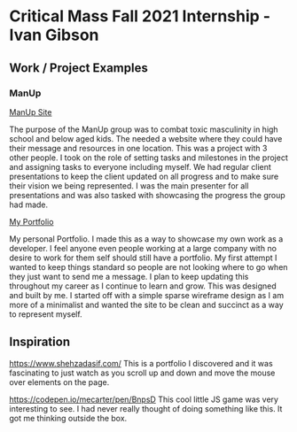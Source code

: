 # Critical Mass Fall 2021 Internship - Ivan Gibson

## Work / Project Examples

### ManUp
[ManUp Site](https://stylesquadmanup.herokuapp.com)

   The purpose of the ManUp group was to combat toxic masculinity in high school and below aged kids. The needed a website where they could have their message and resources in one location. This was a project with 3 other people. I took on the role of setting tasks and milestones in the project and assigning tasks to everyone including myself. We had regular client presentations to keep the client updated on all progress and to make sure their vision we being represented. I was the main presenter for all presentations and was also tasked with showcasing the progress the group had made.

[My Portfolio](ivangibson.com)

   My personal Portfolio. I made this as a way to showcase my own work as a developer. I feel anyone even people working at a large company with no desire to work for them self should still have a portfolio. My first attempt I wanted to keep things standard so people are not looking where to go when they just want to send me a message. I plan to keep updating this throughout my career as I continue to learn and grow.
This was designed and built by me. I started off with a simple sparse wireframe design as I am more of a minimalist and wanted the site to be clean and succinct as a way to represent myself.

## Inspiration

https://www.shehzadasif.com/
This is a portfolio I discovered and it was fascinating to just watch as you scroll up and down and move the mouse over elements on the page. 

https://codepen.io/mecarter/pen/BnpsD
This cool little JS game was very interesting to see. I had never really thought of doing something like this. It got me thinking outside the box. 
